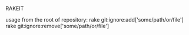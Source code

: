 RAKEIT

usage from the root of repository: 
  rake git:ignore:add['some/path/or/file']
  rake git:ignore:remove['some/path/or/file']
